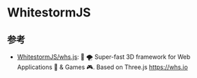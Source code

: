 # WhitestormJS

## 参考

* [WhitestormJS/whs.js](https://github.com/WhitestormJS/whs.js): 🚀 🌪 Super-fast 3D framework for Web Applications 🥇 & Games 🎮. Based on Three.js https://whs.io
